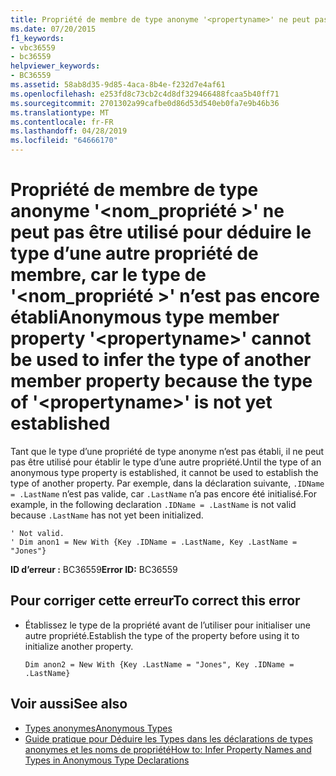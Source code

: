 ```yaml
---
title: Propriété de membre de type anonyme '<propertyname>' ne peut pas être utilisé pour déduire le type d’une autre propriété de membre, car le type de '<propertyname>' n’est pas encore établi
ms.date: 07/20/2015
f1_keywords:
- vbc36559
- bc36559
helpviewer_keywords:
- BC36559
ms.assetid: 58ab8d35-9d85-4aca-8b4e-f232d7e4af61
ms.openlocfilehash: e253fd8c73cb2c4d8df329466488fcaa5b40ff71
ms.sourcegitcommit: 2701302a99cafbe0d86d53d540eb0fa7e9b46b36
ms.translationtype: MT
ms.contentlocale: fr-FR
ms.lasthandoff: 04/28/2019
ms.locfileid: "64666170"
---
```

# <a name="anonymous-type-member-property-propertyname-cannot-be-used-to-infer-the-type-of-another-member-property-because-the-type-of-propertyname-is-not-yet-established"></a><span data-ttu-id="9b573-102">Propriété de membre de type anonyme '\<nom_propriété >' ne peut pas être utilisé pour déduire le type d’une autre propriété de membre, car le type de '\<nom_propriété >' n’est pas encore établi</span><span class="sxs-lookup"><span data-stu-id="9b573-102">Anonymous type member property '\<propertyname>' cannot be used to infer the type of another member property because the type of '\<propertyname>' is not yet established</span></span>
<span data-ttu-id="9b573-103">Tant que le type d’une propriété de type anonyme n’est pas établi, il ne peut pas être utilisé pour établir le type d’une autre propriété.</span><span class="sxs-lookup"><span data-stu-id="9b573-103">Until the type of an anonymous type property is established, it cannot be used to establish the type of another property.</span></span> <span data-ttu-id="9b573-104">Par exemple, dans la déclaration suivante, `.IDName = .LastName` n’est pas valide, car `.LastName` n’a pas encore été initialisé.</span><span class="sxs-lookup"><span data-stu-id="9b573-104">For example, in the following declaration `.IDName = .LastName` is not valid because `.LastName` has not yet been initialized.</span></span>  
  
```  
' Not valid.   
' Dim anon1 = New With {Key .IDName = .LastName, Key .LastName = "Jones"}   
```  
  
 <span data-ttu-id="9b573-105">**ID d’erreur :** BC36559</span><span class="sxs-lookup"><span data-stu-id="9b573-105">**Error ID:** BC36559</span></span>  
  
## <a name="to-correct-this-error"></a><span data-ttu-id="9b573-106">Pour corriger cette erreur</span><span class="sxs-lookup"><span data-stu-id="9b573-106">To correct this error</span></span>  
  
- <span data-ttu-id="9b573-107">Établissez le type de la propriété avant de l’utiliser pour initialiser une autre propriété.</span><span class="sxs-lookup"><span data-stu-id="9b573-107">Establish the type of the property before using it to initialize another property.</span></span>  
  
    ```  
    Dim anon2 = New With {Key .LastName = "Jones", Key .IDName = .LastName}  
    ```  
  
## <a name="see-also"></a><span data-ttu-id="9b573-108">Voir aussi</span><span class="sxs-lookup"><span data-stu-id="9b573-108">See also</span></span>

- [<span data-ttu-id="9b573-109">Types anonymes</span><span class="sxs-lookup"><span data-stu-id="9b573-109">Anonymous Types</span></span>](../../visual-basic/programming-guide/language-features/objects-and-classes/anonymous-types.md)
- [<span data-ttu-id="9b573-110">Guide pratique pour Déduire les Types dans les déclarations de types anonymes et les noms de propriété</span><span class="sxs-lookup"><span data-stu-id="9b573-110">How to: Infer Property Names and Types in Anonymous Type Declarations</span></span>](../../visual-basic/programming-guide/language-features/objects-and-classes/how-to-infer-property-names-and-types-in-anonymous-type-declarations.md)
